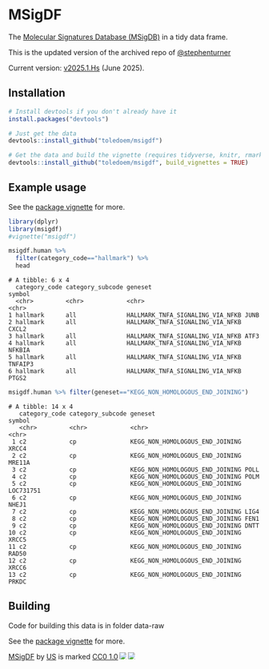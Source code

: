 # MSigDF

The [Molecular Signatures Database (MSigDB)](https://www.gsea-msigdb.org/gsea/msigdb/index.jsp) in a tidy data frame.    


This is the updated version of the archived repo of [@stephenturner](https://github.com/stephenturner/msigdf/pull/1)   
    
    
Current version: [v2025.1.Hs](https://docs.gsea-msigdb.org/#MSigDB/Release_Notes/MSigDB_Latest/) (June 2025).

## Installation

```r
# Install devtools if you don't already have it
install.packages("devtools")

# Just get the data
devtools::install_github("toledoem/msigdf")

# Get the data and build the vignette (requires tidyverse, knitr, rmarkdown)
devtools::install_github("toledoem/msigdf", build_vignettes = TRUE)
```

## Example usage


See the [package vignette](http://htmlpreview.github.io/?https://raw.githubusercontent.com/ToledoEM/msigdf/master/vignettes/msigdf.html) for more.   

```r
library(dplyr)
library(msigdf)
#vignette("msigdf")
```

```r
msigdf.human %>%
  filter(category_code=="hallmark") %>%
  head
```

```
# A tibble: 6 x 4
  category_code category_subcode geneset                          symbol 
  <chr>         <chr>            <chr>                            <chr>  
1 hallmark      all              HALLMARK_TNFA_SIGNALING_VIA_NFKB JUNB   
2 hallmark      all              HALLMARK_TNFA_SIGNALING_VIA_NFKB CXCL2  
3 hallmark      all              HALLMARK_TNFA_SIGNALING_VIA_NFKB ATF3   
4 hallmark      all              HALLMARK_TNFA_SIGNALING_VIA_NFKB NFKBIA 
5 hallmark      all              HALLMARK_TNFA_SIGNALING_VIA_NFKB TNFAIP3
6 hallmark      all              HALLMARK_TNFA_SIGNALING_VIA_NFKB PTGS2 
```

```r
msigdf.human %>% filter(geneset=="KEGG_NON_HOMOLOGOUS_END_JOINING")
```

```
# A tibble: 14 x 4
   category_code category_subcode geneset                         symbol
   <chr>         <chr>            <chr>                           <chr>
 1 c2            cp               KEGG_NON_HOMOLOGOUS_END_JOINING XRCC4
 2 c2            cp               KEGG_NON_HOMOLOGOUS_END_JOINING MRE11A
 3 c2            cp               KEGG_NON_HOMOLOGOUS_END_JOINING POLL
 4 c2            cp               KEGG_NON_HOMOLOGOUS_END_JOINING POLM
 5 c2            cp               KEGG_NON_HOMOLOGOUS_END_JOINING LOC731751
 6 c2            cp               KEGG_NON_HOMOLOGOUS_END_JOINING NHEJ1
 7 c2            cp               KEGG_NON_HOMOLOGOUS_END_JOINING LIG4
 8 c2            cp               KEGG_NON_HOMOLOGOUS_END_JOINING FEN1
 9 c2            cp               KEGG_NON_HOMOLOGOUS_END_JOINING DNTT
10 c2            cp               KEGG_NON_HOMOLOGOUS_END_JOINING XRCC5
11 c2            cp               KEGG_NON_HOMOLOGOUS_END_JOINING RAD50
12 c2            cp               KEGG_NON_HOMOLOGOUS_END_JOINING XRCC6
13 c2            cp               KEGG_NON_HOMOLOGOUS_END_JOINING PRKDC
```


## Building

Code for building this data is in folder data-raw




See the [package vignette](http://htmlpreview.github.io/?https://raw.githubusercontent.com/ToledoEM/msigdf/master/vignettes/msigdf.html) for more.

<a href="https://creativecommons.org">MSigDF</a> by <a href="https://creativecommons.org">US</a> is marked <a href="https://creativecommons.org/publicdomain/zero/1.0/">CC0 1.0</a><img src="https://mirrors.creativecommons.org/presskit/icons/cc.svg" style="max-width: 1em;max-height:1em;margin-left: .2em;"><img src="https://mirrors.creativecommons.org/presskit/icons/zero.svg" style="max-width: 1em;max-height:1em;margin-left: .2em;">

